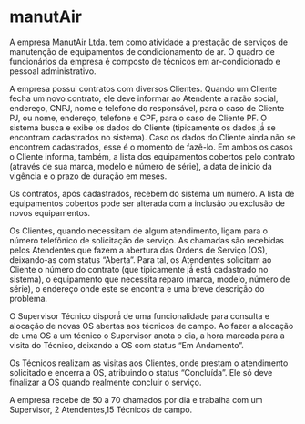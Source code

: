 # manutAir
A empresa ManutAir Ltda. tem como atividade a prestação de serviços de manutenção de equipamentos de condicionamento de ar. O quadro de funcionários da empresa é composto de técnicos em ar-condicionado e pessoal administrativo.

A empresa possui contratos com diversos Clientes. Quando um Cliente fecha um novo contrato, ele deve informar ao Atendente a razão social, endereço, CNPJ, nome e telefone do responsável, para o caso de Cliente PJ, ou nome, endereço, telefone e CPF, para o caso de Cliente PF. O sistema busca e exibe os dados do Cliente (tipicamente os dados já́ se encontram cadastrados no sistema). Caso os dados do Cliente ainda não se encontrem cadastrados, esse é o momento de fazê-lo. Em ambos os casos o Cliente informa, também, a lista dos equipamentos cobertos pelo contrato (através de sua marca, modelo e número de série), a data de início da vigência e o prazo de duração em meses.

Os contratos, após cadastrados, recebem do sistema um número. A lista de equipamentos cobertos pode ser alterada com a inclusão ou exclusão de novos equipamentos.

Os Clientes, quando necessitam de algum atendimento, ligam para o número telefônico de solicitação de serviço. As chamadas são recebidas pelos Atendentes que fazem a abertura das Ordens de Serviço (OS), deixando-as com status “Aberta”. Para tal, os Atendentes solicitam ao Cliente o número do contrato (que tipicamente já́ está cadastrado no sistema), o equipamento que necessita reparo (marca, modelo, número de série), o endereço onde este se encontra e uma breve descrição do problema.

O Supervisor Técnico disporá́ de uma funcionalidade para consulta e alocação de novas OS abertas aos técnicos de campo. Ao fazer a alocação de uma OS a um técnico o Supervisor anota o dia, a hora marcada para a visita do Técnico, deixando a OS com status “Em Andamento”.

Os Técnicos realizam as visitas aos Clientes, onde prestam o atendimento solicitado e encerra a OS, atribuindo o status “Concluída”. Ele só deve finalizar a OS quando realmente concluir o serviço.

A empresa recebe de 50 a 70 chamados por dia e trabalha com um Supervisor, 2 Atendentes,15 Técnicos de campo.
